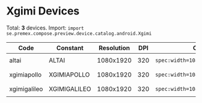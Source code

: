 # Xgimi Devices

Total: **3** devices. Import: `import se.premex.compose.preview.device.catalog.android.Xgimi`

| Code | Constant | Resolution | DPI | Compose Spec | Preview Usage |
|------|----------|------------|-----|-------------|---------------|
| altai | ALTAI | 1080x1920 | 320 | `spec:width=1080px,height=1920px,dpi=320` | `@Preview(device = Xgimi.ALTAI)` |
| xgimiapollo | XGIMIAPOLLO | 1080x1920 | 320 | `spec:width=1080px,height=1920px,dpi=320` | `@Preview(device = Xgimi.XGIMIAPOLLO)` |
| xgimigalileo | XGIMIGALILEO | 1080x1920 | 320 | `spec:width=1080px,height=1920px,dpi=320` | `@Preview(device = Xgimi.XGIMIGALILEO)` |

<!-- Generated automatically. Do not edit manually. -->
